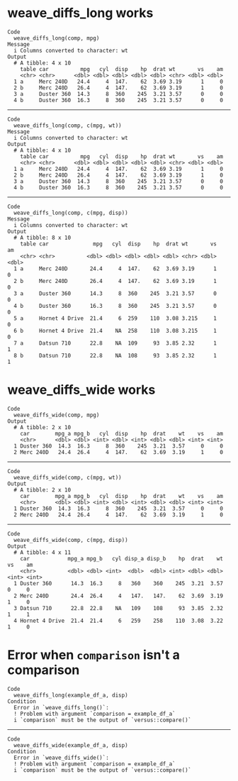 # weave_diffs_long works

    Code
      weave_diffs_long(comp, mpg)
    Message
      i Columns converted to character: wt
    Output
      # A tibble: 4 x 10
        table car          mpg   cyl  disp    hp  drat wt       vs    am
        <chr> <chr>      <dbl> <dbl> <dbl> <dbl> <dbl> <chr> <dbl> <dbl>
      1 a     Merc 240D   24.4     4  147.    62  3.69 3.19      1     0
      2 b     Merc 240D   26.4     4  147.    62  3.69 3.19      1     0
      3 a     Duster 360  14.3     8  360    245  3.21 3.57      0     0
      4 b     Duster 360  16.3     8  360    245  3.21 3.57      0     0

---

    Code
      weave_diffs_long(comp, c(mpg, wt))
    Message
      i Columns converted to character: wt
    Output
      # A tibble: 4 x 10
        table car          mpg   cyl  disp    hp  drat wt       vs    am
        <chr> <chr>      <dbl> <dbl> <dbl> <dbl> <dbl> <chr> <dbl> <dbl>
      1 a     Merc 240D   24.4     4  147.    62  3.69 3.19      1     0
      2 b     Merc 240D   26.4     4  147.    62  3.69 3.19      1     0
      3 a     Duster 360  14.3     8  360    245  3.21 3.57      0     0
      4 b     Duster 360  16.3     8  360    245  3.21 3.57      0     0

---

    Code
      weave_diffs_long(comp, c(mpg, disp))
    Message
      i Columns converted to character: wt
    Output
      # A tibble: 8 x 10
        table car              mpg   cyl  disp    hp  drat wt       vs    am
        <chr> <chr>          <dbl> <dbl> <dbl> <dbl> <dbl> <chr> <dbl> <dbl>
      1 a     Merc 240D       24.4     4  147.    62  3.69 3.19      1     0
      2 b     Merc 240D       26.4     4  147.    62  3.69 3.19      1     0
      3 a     Duster 360      14.3     8  360    245  3.21 3.57      0     0
      4 b     Duster 360      16.3     8  360    245  3.21 3.57      0     0
      5 a     Hornet 4 Drive  21.4     6  259    110  3.08 3.215     1     0
      6 b     Hornet 4 Drive  21.4    NA  258    110  3.08 3.215     1     0
      7 a     Datsun 710      22.8    NA  109     93  3.85 2.32      1     1
      8 b     Datsun 710      22.8    NA  108     93  3.85 2.32      1     1

# weave_diffs_wide works

    Code
      weave_diffs_wide(comp, mpg)
    Output
      # A tibble: 2 x 10
        car        mpg_a mpg_b   cyl  disp    hp  drat    wt    vs    am
        <chr>      <dbl> <dbl> <int> <dbl> <int> <dbl> <dbl> <int> <int>
      1 Duster 360  14.3  16.3     8  360    245  3.21  3.57     0     0
      2 Merc 240D   24.4  26.4     4  147.    62  3.69  3.19     1     0

---

    Code
      weave_diffs_wide(comp, c(mpg, wt))
    Output
      # A tibble: 2 x 10
        car        mpg_a mpg_b   cyl  disp    hp  drat    wt    vs    am
        <chr>      <dbl> <dbl> <int> <dbl> <int> <dbl> <dbl> <int> <int>
      1 Duster 360  14.3  16.3     8  360    245  3.21  3.57     0     0
      2 Merc 240D   24.4  26.4     4  147.    62  3.69  3.19     1     0

---

    Code
      weave_diffs_wide(comp, c(mpg, disp))
    Output
      # A tibble: 4 x 11
        car            mpg_a mpg_b   cyl disp_a disp_b    hp  drat    wt    vs    am
        <chr>          <dbl> <dbl> <int>  <dbl>  <dbl> <int> <dbl> <dbl> <int> <int>
      1 Duster 360      14.3  16.3     8   360    360    245  3.21  3.57     0     0
      2 Merc 240D       24.4  26.4     4   147.   147.    62  3.69  3.19     1     0
      3 Datsun 710      22.8  22.8    NA   109    108     93  3.85  2.32     1     1
      4 Hornet 4 Drive  21.4  21.4     6   259    258    110  3.08  3.22     1     0

# Error when `comparison` isn't a comparison

    Code
      weave_diffs_long(example_df_a, disp)
    Condition
      Error in `weave_diffs_long()`:
      ! Problem with argument `comparison = example_df_a`
      i `comparison` must be the output of `versus::compare()`

---

    Code
      weave_diffs_wide(example_df_a, disp)
    Condition
      Error in `weave_diffs_wide()`:
      ! Problem with argument `comparison = example_df_a`
      i `comparison` must be the output of `versus::compare()`

